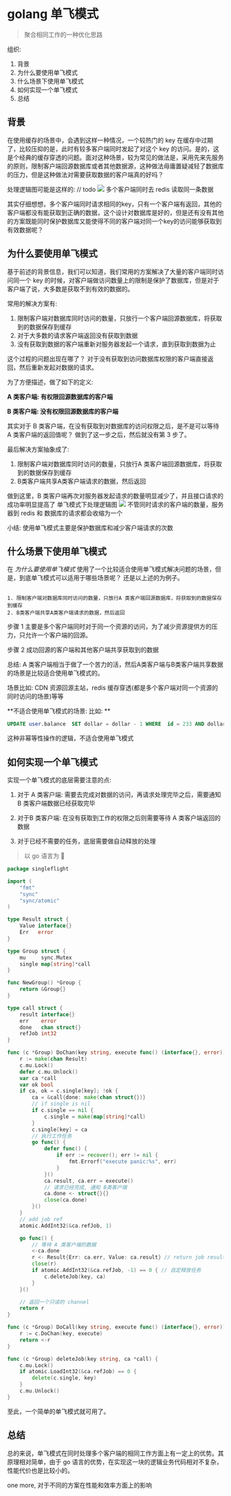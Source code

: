 # golang 单飞模式
> 聚合相同工作的一种优化思路

组织:

1. 背景
2. 为什么要使用单飞模式
3. 什么场景下使用单飞模式
4. 如何实现一个单飞模式
5. 总结

## 背景
在使用缓存的场景中，会遇到这样一种情况，一个较热门的 key 在缓存中过期了，比较压抑的是，此时有较多客户端同时发起了对这个 key 的访问。是的，这是个经典的缓存穿透的问题。面对这种场景，较为常见的做法是，采用先来先服务的原则，限制客户端回源数据库或者其他数据源，这种做法毋庸置疑减轻了数据库的压力，但是这种做法对需要获取数据的客户端真的好吗？

处理逻辑图可能是这样的: // todo 
![](data/xue_ben_crash.jpg)
多个客户端同时去 redis 读取同一条数据

其实仔细想想，多个客户端同时请求相同的key，只有一个客户端有返回，其他的客户端都没有能获取到正确的数据，这个设计对数据库是好的，但是还有没有其他的方案既能同时保护数据库又能使得不同的客户端对同一个key的访问能够获取到有效数据呢？

## 为什么要使用单飞模式

基于前述的背景信息，我们可以知道，我们常用的方案解决了大量的客户端同时访问同一个 key 的时候，对客户端做访问数量上的限制是保护了数据库，但是对于客户端了说，大多数是获取不到有效的数据的。

常用的解决方案有:
1. 限制客户端对数据库同时访问的数量，只放行一个客户端回源数据库，将获取到的数据保存到缓存
2. 对于大多数的请求客户端返回没有获取到数据
3. 没有获取到数据的客户端重新对服务器发起一个请求，直到获取到数据为止

这个过程的问题出现在哪了？
对于没有获取到访问数据库权限的客户端直接返回，然后重新发起对数据的请求。

为了方便描述，做了如下的定义:

**A 类客户端: 有权限回源数据库的客户端**

**B 类客户端: 没有权限回源数据库的客户端**

其实对于 B 类客户端，在没有获取到对数据库的访问权限之后，是不是可以等待 A 类客户端的返回值呢？
做到了这一步之后，然后就没有第 3 步了。

最后解决方案抽象成了:

1. 限制客户端对数据库同时访问的数量，只放行A 类客户端回源数据库，将获取到的数据保存到缓存
2. B类客户端共享A类客户端请求的数据，然后返回

做到这里，B 类客户端再次对服务器发起请求的数量明显减少了，并且接口请求的成功率明显提高了
单飞模式下处理逻辑图
![](data/single_flight_framework.jpg)
不管同时请求的客户端的数量，服务器到 redis 和 数据库的请求都会收缩为一个

小结: 使用单飞模式主要是保护数据库和减少客户端请求的次数

## 什么场景下使用单飞模式

在 *为什么要使用单飞模式* 使用了一个比较适合使用单飞模式解决问题的场景，但是，到底单飞模式可以适用于哪些场景呢？ 还是以上述的为例子。

``` text

1. 限制客户端对数据库同时访问的数量，只放行A 类客户端回源数据库，将获取到的数据保存到缓存
2. B类客户端共享A类客户端请求的数据，然后返回
```

步骤 1 主要是多个客户端同时对于同一个资源的访问，为了减少资源提供方的压力，只允许一个客户端的回源。

步骤 2 成功回源的客户端和其他客户端共享获取到的数据

总结: A 类客户端相当于做了一个苦力的活，然后A类客户端与B类客户端共享数据的场景是比较适合使用单飞模式的。

场景比如: CDN 资源回源主站，redis 缓存穿透(都是多个客户端对同一个资源的同时访问的场景)等等

**不适合使用单飞模式的场景: 比如: **

```sql 
UPDATE user.balance  SET dollar = dollar - 1 WHERE  id = 233 AND dollar > 1;
```
这种非幂等性操作的逻辑，不适合使用单飞模式

## 如何实现一个单飞模式

实现一个单飞模式的底层需要注意的点: 
1. 对于 A 类客户端: 需要去完成对数据的访问，再请求处理完毕之后，需要通知 B 类客户端数据已经获取完毕

2. 对于B 类客户端: 在没有获取到工作的权限之后则需要等待 A 类客户端返回的数据

3. 对于已经不需要的任务，底层需要做自动释放的处理

> 以 go 语言为 🌰

```go
package singleflight

import (
	"fmt"
	"sync"
	"sync/atomic"
)

type Result struct {
	Value interface{}
	Err   error
}

type Group struct {
	mu     sync.Mutex       
	single map[string]*call 
}

func NewGroup() *Group {
	return &Group{}
}

type call struct {
	result interface{}   
	err    error        
	done   chan struct{} 
	refJob int32        
}

func (c *Group) DoChan(key string, execute func() (interface{}, error)) <-chan Result {
	r := make(chan Result)
	c.mu.Lock()
	defer c.mu.Unlock()
	var ca *call
	var ok bool
	if ca, ok = c.single[key]; !ok {
		ca = &call{done: make(chan struct{})}
		// if single is nil
		if c.single == nil {
			c.single = make(map[string]*call)
		}
		c.single[key] = ca
		// 执行工作任务
		go func() {
			defer func() {
				if err := recover(); err != nil {
					fmt.Errorf("execute panic:%s", err)
				}
			}()
			ca.result, ca.err = execute()
            // 请求已经完成, 通知 B类客户端
			ca.done <- struct{}{}
			close(ca.done)
		}()
	}
	// add job ref
	atomic.AddInt32(&ca.refJob, 1)

	go func() {
        // 等待 A 类客户端的数据
		<-ca.done
		r <- Result{Err: ca.err, Value: ca.result} // return job result
		close(r)
		if atomic.AddInt32(&ca.refJob, -1) == 0 { // 自定释放任务
			c.deleteJob(key, ca)
		}
	}()

    // 返回一个只读的 channel 
	return r
}

func (c *Group) DoCall(key string, execute func() (interface{}, error)) Result {
	r := c.DoChan(key, execute)
	return <-r
}

func (c *Group) deleteJob(key string, ca *call) {
	c.mu.Lock()
	if atomic.LoadInt32(&ca.refJob) == 0 {
		delete(c.single, key)
	}
	c.mu.Unlock()
}

```
至此，一个简单的单飞模式就可用了。

## 总结 

总的来说，单飞模式在同时处理多个客户端的相同工作方面上有一定上的优势。其原理相对简单，由于 go 语言的优势，在实现这一块的逻辑业务代码相对不复杂，性能代价也是比较小的。


one more,
对于不同的方案在性能和效率方面上的影响
